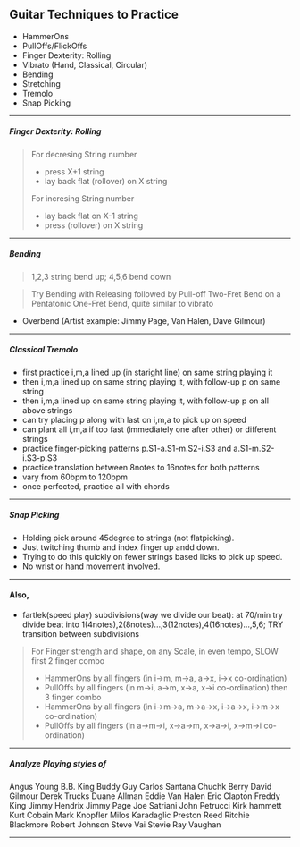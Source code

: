 ## Guitar Techniques to Practice

* HammerOns
* PullOffs/FlickOffs
* Finger Dexterity: Rolling
* Vibrato (Hand, Classical, Circular)
* Bending
* Stretching
* Tremolo
* Snap Picking

---

##### Finger Dexterity: Rolling

> For decresing String number
>  * press X+1 string
>  * lay back flat (rollover) on X string
>
> For incresing String number
>  * lay back flat on X-1 string
>  * press (rollover) on X string

---

##### Bending

> 1,2,3 string bend up; 4,5,6 bend down
 
> Try Bending with Releasing followed by Pull-off
> Two-Fret Bend on a Pentatonic
> One-Fret Bend, quite similar to vibrato

* Overbend (Artist example: Jimmy Page, Van Halen, Dave Gilmour)

---

##### Classical Tremolo

* first practice i,m,a lined up (in staright line) on same string playing it
* then i,m,a lined up on same string playing it, with follow-up p on same string
* then i,m,a lined up on same string playing it, with follow-up p on all above strings
* can try placing p along with last on i,m,a to pick up on speed
* can plant all i,m,a if too fast (immediately one after other) or different strings
* practice finger-picking patterns p.S1-a.S1-m.S2-i.S3 and a.S1-m.S2-i.S3-p.S3
* practice translation between 8notes to 16notes for both patterns
* vary from 60bpm to 120bpm
* once perfected, practice all with chords

---

##### Snap Picking

* Holding pick around 45degree to strings (not flatpicking).
* Just twitching thumb and index finger up andd down.
* Trying to do this quickly on fewer strings based licks to pick up speed.
* No wrist or hand movement involved.

---

#### Also,

* fartlek(speed play) subdivisions(way we divide our beat): at 70/min try divide beat into 1(4notes),2(8notes)...,3(12notes),4(16notes)...,5,6; TRY transition between subdivisions

> For Finger strength and shape, on any Scale, in even tempo, SLOW
> first 2 finger combo
>  * HammerOns by all fingers (in i->m, m->a, a->x, i->x co-ordination)
>  * PullOffs by all fingers (in m->i, a->m, x->a, x->i co-ordination)
> then 3 finger combo
>  * HammerOns by all fingers (in i->m->a, m->a->x, i->a->x, i->m->x co-ordination)
>  * PullOffs by all fingers (in a->m->i, x->a->m, x->a->i, x->m->i co-ordination)

---

##### Analyze Playing styles of

Angus Young
B.B. King
Buddy Guy
Carlos Santana
Chuchk Berry
David Gilmour
Derek Trucks
Duane Allman
Eddie Van Halen
Eric Clapton
Freddy King
Jimmy Hendrix
Jimmy Page
Joe Satriani
John Petrucci
Kirk hammett
Kurt Cobain
Mark Knopfler
Milos Karadaglic
Preston Reed
Ritchie Blackmore
Robert Johnson
Steve Vai
Stevie Ray Vaughan

---

